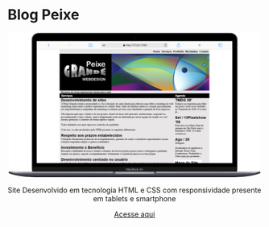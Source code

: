 # Blog Peixe

<div align=center>
    <img src="./img/Macbook-Air-127.0.0.1.png" width=500>
    
<div>

Site Desenvolvido em tecnologia HTML e CSS com responsividade presente em tablets e smartphone

[Acesse aqui](https://github.com/jvs2001/Peixe)
